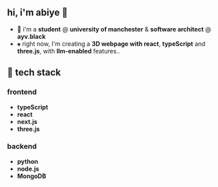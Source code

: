 ## hi, i'm abiye 👋

- 👤 i'm a **student** @ **university of manchester** & **software architect** @ **ayv.black**
- ♠️ right now, I'm creating a **3D webpage with react**, **typeScript** and **three.js**, with **llm-enabled** features..

## 👾 tech stack

### frontend
- **typeScript**
- **react**
- **next.js**
- **three.js**

### backend
- **python**
- **node.js**
- **MongoDB**
